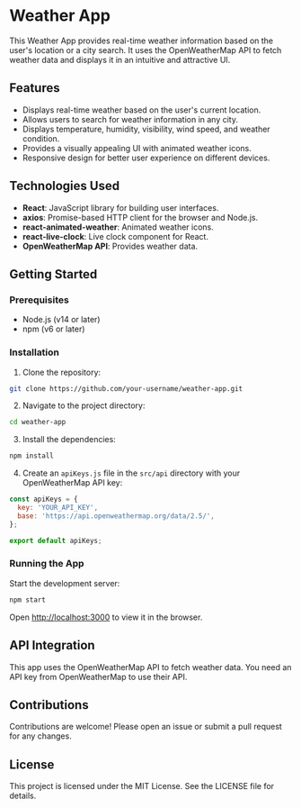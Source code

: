 # Weather App

This Weather App provides real-time weather information based on the user's location or a city search. It uses the OpenWeatherMap API to fetch weather data and displays it in an intuitive and attractive UI.

## Features

- Displays real-time weather based on the user's current location.
- Allows users to search for weather information in any city.
- Displays temperature, humidity, visibility, wind speed, and weather condition.
- Provides a visually appealing UI with animated weather icons.
- Responsive design for better user experience on different devices.

## Technologies Used

- **React**: JavaScript library for building user interfaces.
- **axios**: Promise-based HTTP client for the browser and Node.js.
- **react-animated-weather**: Animated weather icons.
- **react-live-clock**: Live clock component for React.
- **OpenWeatherMap API**: Provides weather data.

## Getting Started

### Prerequisites

- Node.js (v14 or later)
- npm (v6 or later)

### Installation

1. Clone the repository:

```bash
git clone https://github.com/your-username/weather-app.git
```

2. Navigate to the project directory:

```bash
cd weather-app
```

3. Install the dependencies:

```bash
npm install
```

4. Create an `apiKeys.js` file in the `src/api` directory with your OpenWeatherMap API key:

```js
const apiKeys = {
  key: 'YOUR_API_KEY',
  base: 'https://api.openweathermap.org/data/2.5/',
};

export default apiKeys;
```

### Running the App

Start the development server:

```bash
npm start
```

Open [http://localhost:3000](http://localhost:3000) to view it in the browser.

## API Integration

This app uses the OpenWeatherMap API to fetch weather data. You need an API key from OpenWeatherMap to use their API. 

## Contributions

Contributions are welcome! Please open an issue or submit a pull request for any changes.

## License

This project is licensed under the MIT License. See the LICENSE file for details.
